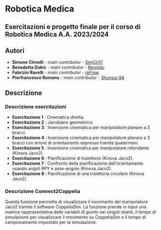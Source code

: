 # Robotica Medica
## Esercitazioni e progetto finale per il corso di Robotica Medica A.A. 2023/2024

## Autori
* **Simone Cirnelli** - *main contributor* - [SimCir01](https://github.com/SimCir01)
* **Benedetta Dukic** - *main contributor* - [Bennidu](https://github.com/Bennidu) 
* **Fabrizio Ravelli** - *main contributor* - [reFraw](https://github.com/reFraw)
* **Pierfrancesco Romano** - *main contributor* - [Shunsui-94](https://github.com/Shunsui-94) 

## Descrizione
### Descrizione esercitazioni
- **Esercitazione 1** : Cinematica diretta.
- **Esercitazione 2** : Jacobiano geometrico.
- **Esercitazione 3** : Inversione cinematica per manipolatore planare a 3 bracci.
- **Esercitazione 4** : Inversione cinematica per manipolatore planare a 3 bracci con errore di orientamento espresso tramite quaternioni.
- **Esercitazione 5** : Inversione cinematica per manipolatore ridondante (Kinova Jaco2).
- **Esercitazione 6** : Pianificazione di traiettorie (Kinova Jaco2).
- **Esercitazione 7** : Confronto della pianificazione dell'orientamento usando angoli RPY e asse-angolo (Kinova Jaco2).
- **Esercitazione 8** : Pianificazione di una traiettoria circolare (Kinova Jaco2).

### Descrizione Connect2Coppelia
Questa funzione permette di visualizzare il movimento del manipolatore Jaco2 tramite il software CoppeliaSim.
La funzione prende in input una matrice rappresentativa delle variabili di giunto nei singoli istanti, il tempo di simulazione per visualizzare il movimento su CoppeliaSim e il tempo di campionamento impostato per la simulazione.
